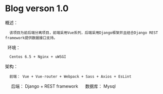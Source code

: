 # Blog verson 1.0
  概述： 
      
      该项目为前后端分离项目，前端采用Vue系列，后端采用Django框架并且结合Django REST framework提供数据接口支持。
  
  环境：
      
      Centos 6.5 + Nginx + uWSGI
  
  架构：
      
      
      前端： Vue + Vue-router + Webpack + Sass + Axios + EsLint
      后端： Django + REST framework
      数据库： Mysql
  
